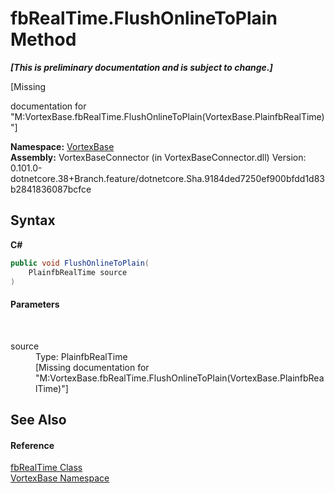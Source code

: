 # fbRealTime.FlushOnlineToPlain Method 
 _**\[This is preliminary documentation and is subject to change.\]**_

\[Missing <summary> documentation for "M:VortexBase.fbRealTime.FlushOnlineToPlain(VortexBase.PlainfbRealTime)"\]

**Namespace:**&nbsp;<a href="N_VortexBase.md">VortexBase</a><br />**Assembly:**&nbsp;VortexBaseConnector (in VortexBaseConnector.dll) Version: 0.101.0-dotnetcore.38+Branch.feature/dotnetcore.Sha.9184ded7250ef900bfdd1d83b2841836087bcfce

## Syntax

**C#**<br />
``` C#
public void FlushOnlineToPlain(
	PlainfbRealTime source
)
```


#### Parameters
&nbsp;<dl><dt>source</dt><dd>Type: PlainfbRealTime<br />\[Missing <param name="source"/> documentation for "M:VortexBase.fbRealTime.FlushOnlineToPlain(VortexBase.PlainfbRealTime)"\]</dd></dl>

## See Also


#### Reference
<a href="T_VortexBase_fbRealTime.md">fbRealTime Class</a><br /><a href="N_VortexBase.md">VortexBase Namespace</a><br />